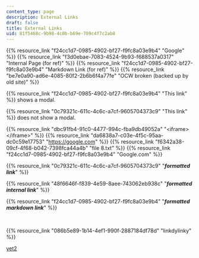 ```yaml
---
content_type: page
description: External Links
draft: false
title: External Links
uid: 81f5468c-9b98-4c0b-b69e-709c4f7c2ab8
---
```

{{% resource_link "f24cc1d7-0985-4902-bf27-f9fc8a03e9b4" "Google" %}} {{% resource_link "f3d0ebae-7083-4524-9b93-f688537a0317" "Internal Page (for ref)" %}} {{% resource_link "f24cc1d7-0985-4902-bf27-f9fc8a03e9b4" "Markdown Link (for ref)" %}} {{% resource_link "be7e0a90-ad6e-4085-80f2-2b6b6f4a77fe" "OCW broken (backed up by old site)" %}}

{{% resource_link "f24cc1d7-0985-4902-bf27-f9fc8a03e9b4" "This link" %}} shows a modal.

{{% resource_link "0c79321c-611c-4c6c-a7cf-9605704373c9" "This link" %}} does not show a modal.

{{% resource_link "dbc91fb4-91c0-4477-994c-fba9db49052a" "\<iframe>\</iframe>" %}} {{% resource_link "da6838a7-c03e-4f5c-95aa-dc0c59e17753" "https://google.com" %}} {{% resource_link "f6342a38-09cf-4f68-b042-7398fca44a4b" "file 8.txt" %}} {{% resource_link "f24cc1d7-0985-4902-bf27-f9fc8a03e9b4" "Google.com" %}}

{{% resource_link "0c79321c-611c-4c6c-a7cf-9605704373c9" "***formatted link***" %}}

{{% resource_link "48f6646f-f839-4e59-8aee-743062eb938c" "***formatted internal link***" %}}

{{% resource_link "f24cc1d7-0985-4902-bf27-f9fc8a03e9b4" "***formatted markdown link***" %}}

 

{{% resource_link "086b5e89-1b14-4ef1-990f-2887184df78d" "linkdylinky" %}}

[yet2](https://yet-2.com)